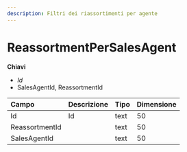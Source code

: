 ```yaml
---
description: Filtri dei riassortimenti per agente
---
```


# ReassortmentPerSalesAgent

  
 **Chiavi**

* _Id_
* SalesAgentId, ReassortmentId

| Campo | Descrizione | Tipo | Dimensione |
| :--- | :--- | :--- | :--- |
| Id | Id | text | 50 |
| ReassortmentId |  | text | 50 |
| SalesAgentId |  | text | 50 |

